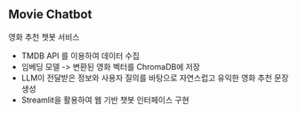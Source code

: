 ## Movie Chatbot

영화 추천 챗봇 서비스

- TMDB API 를 이용하여 데이터 수집
- 임베딩 모델 -> 변환된 영화 벡터를 ChromaDB에 저장
- LLM이 전달받은 정보와 사용자 질의를 바탕으로 자연스럽고 유익한 영화 추천 문장 생성
- Streamlit을 활용하여 웹 기반 챗봇 인터페이스 구현





